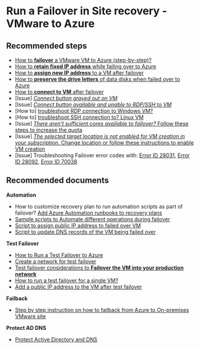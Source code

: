 <properties
	pageTitle="Site Recovery (VMware to Azure)/Failover: Unplanned failover"
	description="Site Recovery (VMware to Azure)/Failover: Unplanned failover"
	service="microsoft.recoveryservices"
	resource="vaults"
	authors="prateek9us"
	displayOrder=""
	selfHelpType="generic"
	supportTopicIds="32536465"
	resourceTags=""
	productPesIds="15207"
	cloudEnvironments="public"
/>

# Run a Failover in Site recovery - VMware to Azure
## **Recommended steps**

- [How to **failover** a VMware VM to Azure (step-by-step)?](https://docs.microsoft.com/azure/site-recovery/site-recovery-failover)<br>
- [How to **retain fixed IP address** while failing over to Azure](https://docs.microsoft.com/azure/site-recovery/concepts-on-premises-to-azure-networking#retaining-ip-addresses)<br>
- [How to **assign new IP address** to a VM after failover](https://azure.microsoft.com/blog/networking-infrastructure-setup-for-microsoft-azure-as-a-disaster-recovery-site/)<br>
- [How to **preserve the drive letters** of data disks when failed over to Azure](https://support.microsoft.com/help/3031135/how-to-preserve-the-drive-letter-for-protected-virtual-machines-that-a)<br>
- [How to **connect to VM** after failover](https://docs.microsoft.com/azure/site-recovery/site-recovery-test-failover-to-azure#prepare-to-connect-to-azure-vms-after-failover)<br>
- [Issue] [*Connect button grayed out on VM*](https://aka.ms/unabletordpssh)<br>
- [Issue] [*Connect button available and unable to RDP/SSH to VM*](https://aka.ms/unabletordpssh)<br>
- [How to] [troubleshoot RDP connection to Windows VM?](https://docs.microsoft.com/azure/virtual-machines/windows/troubleshoot-rdp-connection)<br>
- [How to] [troubleshoot SSH connection to? Linux VM](https://docs.microsoft.com/azure/virtual-machines/linux/detailed-troubleshoot-ssh-connection)<br>
- [Issue] [*There aren't sufficient cores available to failover?* Follow these steps to increase the quota ](https://docs.microsoft.com/azure/azure-supportability/resource-manager-core-quotas-request)<br>
- [Issue] [*The selected target location is not enabled for VM creation in your subscription.* Change location or follow these instructions to enable VM creation ](https://docs.microsoft.com/azure/azure-supportability/resource-manager-core-quotas-request)<br>
- [Issue] Troubleshooting Failover error codes with: [Error ID 28031](https://docs.microsoft.com/azure/site-recovery/site-recovery-failover-to-azure-troubleshoot#failover-failed-with-error-id-28031), [Error ID 28092](https://docs.microsoft.com/azure/site-recovery/site-recovery-failover-to-azure-troubleshoot#failover-failed-with-error-id-28092), [Error ID 70038](https://docs.microsoft.com/azure/site-recovery/site-recovery-failover-to-azure-troubleshoot#failover-failed-with-error-id-70038)<br>


## **Recommended documents**
**Automation**<br>

- How to customize recovery plan to run automation scripts as part of failover? [Add Azure Automation runbooks to recovery plans ](https://docs.microsoft.com/azure/site-recovery/site-recovery-runbook-automation)<br>
- [Sample scripts to Automate different operations during failover](https://github.com/Azure/azure-quickstart-templates/tree/master/asr-automation-recovery/scripts)<br>
- [Script to assign public IP address to failed over VM](https://github.com/Azure/azure-quickstart-templates/blob/master/asr-automation-recovery/scripts/ASR-AddPublicIp.ps1)<br>
- [Script to update DNS records of the VM being failed over](https://github.com/Azure/azure-quickstart-templates/blob/master/asr-automation-recovery/scripts/ASR-DNS-UpdateIP.ps1)<br>

**Test Failover**<br>
- [How to Run a Test Failover to Azure](https://docs.microsoft.com/azure/site-recovery/site-recovery-test-failover-to-azure)<br>
- [Create a network for test failover](https://docs.microsoft.com/azure/site-recovery/site-recovery-test-failover-to-azure#create-a-network-for-test-failover)<br>
- [Test failover considerations to **Failover the VM into your production network**](https://docs.microsoft.com/azure/site-recovery/site-recovery-test-failover-to-azure#test-failover-to-a-production-network-in-the-recovery-site)<br>
- [How to run a test failover for a single VM?](https://docs.microsoft.com/azure/site-recovery/tutorial-dr-drill-azure#verify-vm-properties)<br>
- [Add a public IP address to the VM after test failover](https://aka.ms/addpublicip)<br>

**Failback**<br>
- [Step by step instruction on how to failback from Azure to On-premises VMware site](https://docs.microsoft.com/azure/site-recovery/site-recovery-how-to-failback-azure-to-vmware)<br>

**Protect AD DNS**<br>
- [Protect Active Directory and DNS](https://docs.microsoft.com/azure/site-recovery/site-recovery-active-directory)<br>
